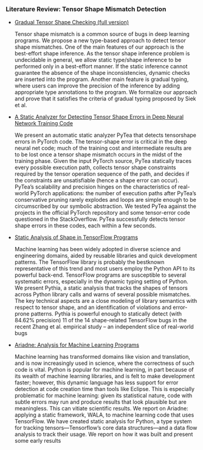 ### Literature Review: Tensor Shape Mismatch Detection

- [Gradual Tensor Shape Checking (full version)](https://arxiv.org/pdf/2203.08402)

  Tensor shape mismatch is a common source of bugs in deep
  learning programs. We propose a new type-based approach to detect
  tensor shape mismatches. One of the main features of our approach is
  the best-effort shape inference. As the tensor shape inference problem
  is undecidable in general, we allow static type/shape inference to be
  performed only in a best-effort manner. If the static inference cannot
  guarantee the absence of the shape inconsistencies, dynamic checks are
  inserted into the program. Another main feature is gradual typing, where
  users can improve the precision of the inference by adding appropriate
  type annotations to the program. We formalize our approach and prove
  that it satisfies the criteria of gradual typing proposed by Siek et al.

- [A Static Analyzer for Detecting Tensor Shape Errors in Deep Neural Network Training Code](https://sf.snu.ac.kr/publications/pytea.pdf)

  We present an automatic static analyzer PyTea that detects tensorshape errors in PyTorch code. The tensor-shape error is critical in
  the deep neural net code; much of the training cost and intermediate results are to be lost once a tensor shape mismatch occurs in
  the midst of the training phase. Given the input PyTorch source,
  PyTea statically traces every possible execution path, collects tensor
  shape constraints required by the tensor operation sequence of the
  path, and decides if the constraints are unsatisfiable (hence a shape
  error can occur). PyTea’s scalability and precision hinges on the
  characteristics of real-world PyTorch applications: the number of
  execution paths after PyTea’s conservative pruning rarely explodes
  and loops are simple enough to be circumscribed by our symbolic
  abstraction. We tested PyTea against the projects in the official
  PyTorch repository and some tensor-error code questioned in the
  StackOverflow. PyTea successfully detects tensor shape errors in
  these codes, each within a few seconds.

- [Static Analysis of Shape in TensorFlow Programs](https://drops.dagstuhl.de/storage/00lipics/lipics-vol166-ecoop2020/LIPIcs.ECOOP.2020.15/LIPIcs.ECOOP.2020.15.pdf)

  Machine learning has been widely adopted in diverse science and engineering domains, aided by
  reusable libraries and quick development patterns. The TensorFlow library is probably the bestknown representative of this trend and most users employ the Python API to its powerful back-end.
  TensorFlow programs are susceptible to several systematic errors, especially in the dynamic typing
  setting of Python. We present Pythia, a static analysis that tracks the shapes of tensors across
  Python library calls and warns of several possible mismatches. The key technical aspects are a close
  modeling of library semantics with respect to tensor shape, and an identification of violations and
  error-prone patterns. Pythia is powerful enough to statically detect (with 84.62% precision) 11 of
  the 14 shape-related TensorFlow bugs in the recent Zhang et al. empirical study – an independent
  slice of real-world bugs

- [Ariadne: Analysis for Machine Learning Programs](https://arxiv.org/pdf/1805.04058)

  Machine learning has transformed domains like vision and
  translation, and is now increasingly used in science, where
  the correctness of such code is vital. Python is popular for
  machine learning, in part because of its wealth of machine
  learning libraries, and is felt to make development faster;
  however, this dynamic language has less support for error
  detection at code creation time than tools like Eclipse. This
  is especially problematic for machine learning: given its statistical nature, code with subtle errors may run and produce
  results that look plausible but are meaningless. This can
  vitiate scientific results. We report on Ariadne: applying a
  static framework, WALA, to machine learning code that uses
  TensorFlow. We have created static analysis for Python, a
  type system for tracking tensors—Tensorflow’s core data
  structures—and a data flow analysis to track their usage. We
  report on how it was built and present some early results
